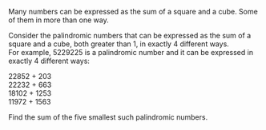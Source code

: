   <p>Many numbers can be expressed as the sum of a square and a cube. Some of them in more than one way.</p>    <p>Consider the palindromic numbers that can be expressed as the sum of a square and a cube, both greater than 1, in exactly 4 different ways.<br/>  For example, 5229225 is a palindromic number and it can be expressed in exactly 4 different ways:</p>  <p>22852 + 203<br/>  22232 + 663<br/>  18102 + 1253<br/>  11972 + 1563</p>     <p>Find the sum of the five smallest such palindromic numbers.</p>    